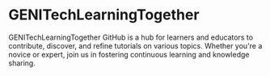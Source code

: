 # GENITechLearningTogether
GENITechLearningTogether GitHub is a hub for learners and educators to contribute, discover, and refine tutorials on various topics. Whether you're a novice or expert, join us in fostering continuous learning and knowledge sharing.

